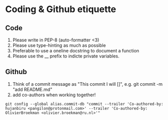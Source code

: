 # Coding & Github etiquette

## Code
1. Please write in PEP-8 (auto-formatter <3)
2. Please use type-hinting as much as possible
3. Preferable to use a oneline docstring to document a function
4. Please use the __ prefix to indicte private variables.

## Github
1. Think of a commit message as "This commit I will []", e.g. git commit -m "add README.md"
2. add co-authors when working together!

```git config --global alias.commit-db "commit --trailer 'Co-authored-by: hujanbiru <pangilon@protonmail.com>' --trailer 'Co-authored-by: OlivierBroekman <olivier.broekman@ru.nl>'"```

